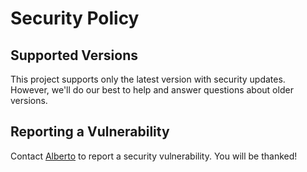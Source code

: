 # Security Policy

## Supported Versions

This project supports only the latest version with security updates. However, we'll do our best to help and answer questions about older versions.

## Reporting a Vulnerability

Contact [Alberto](https://linkedin.com/in/albertoaldegheri) to report a security vulnerability. You will be thanked!

